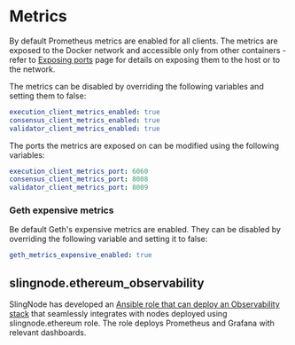 # Metrics

By default Prometheus metrics are enabled for all clients. The metrics are exposed to the Docker network and accessible only from other containers - refer to [Exposing ports](architecture/exposing-ports.md) page for details on exposing them to the host or to the network.&#x20;

The metrics can be disabled by overriding the following variables and setting them to false:

```yaml
execution_client_metrics_enabled: true
consensus_client_metrics_enabled: true
validator_client_metrics_enabled: true
```

The ports the metrics are exposed on can be modified using the following variables:

```yaml
execution_client_metrics_port: 6060
consensus_client_metrics_port: 8008
validator_client_metrics_port: 8009
```

### Geth expensive metrics

Be default Geth's expensive metrics are enabled. They can be disabled by overriding the following variable and setting it to false:&#x20;

```yaml
geth_metrics_expensive_enabled: true
```

## slingnode.ethereum\_observability

SlingNode has developed an [Ansible role that can deploy an Observability stack](https://slingnode.gitbook.io/slingnode.ethereum\_observability/) that seamlessly integrates with nodes deployed using slingnode.ethereum role. The role deploys Prometheus and Grafana with relevant dashboards.&#x20;
